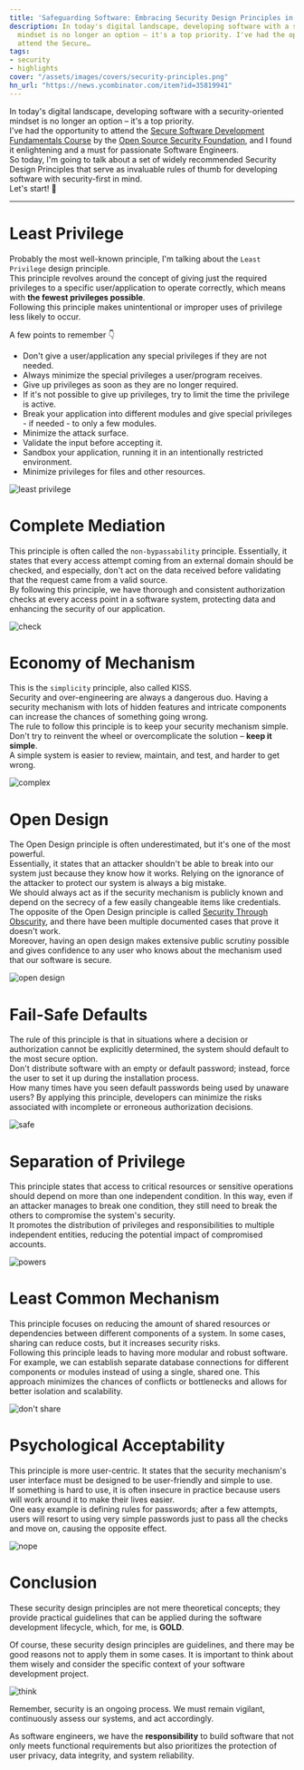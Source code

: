```yaml
---
title: 'Safeguarding Software: Embracing Security Design Principles in Software Development'
description: In today's digital landscape, developing software with a security-oriented
  mindset is no longer an option – it's a top priority. I've had the opportunity to
  attend the Secure…
tags:
- security
- highlights
cover: "/assets/images/covers/security-principles.png"
hn_url: "https://news.ycombinator.com/item?id=35819941"
---
```



In today's digital landscape, developing software with a security-oriented mindset is no longer an option – it's a top priority.   
I've had the opportunity to attend the [Secure Software Development Fundamentals Course](https://training.linuxfoundation.org/training/developing-secure-software-lfd121/) by the [Open Source Security Foundation](https://openssf.org/), and I found it enlightening and a must for passionate Software Engineers.   
So today, I'm going to talk about a set of widely recommended Security Design Principles that serve as invaluable rules of thumb for developing software with security-first in mind.   
Let's start! 🚀

----

# Least Privilege

Probably the most well-known principle, I'm talking about the `Least Privilege` design principle.   
This principle revolves around the concept of giving just the required privileges to a specific user/application to operate correctly, which means with **the fewest privileges possible**.   
Following this principle makes unintentional or improper uses of privilege less likely to occur.

A few points to remember 👇

* Don't give a user/application any special privileges if they are not needed.
* Always minimize the special privileges a user/program receives.
* Give up privileges as soon as they are no longer required.
* If it's not possible to give up privileges, try to limit the time the privilege is active.
* Break your application into different modules and give special privileges - if needed - to only a few modules.
* Minimize the attack surface.
* Validate the input before accepting it.
* Sandbox your application, running it in an intentionally restricted environment.
* Minimize privileges for files and other resources.

![least privilege](https://media.giphy.com/media/Hn1VPQRmzEZUc/giphy.gif)

# Complete Mediation

This principle is often called the `non-bypassability` principle. Essentially, it states that every access attempt coming from an external domain should be checked, and especially, don't act on the data received before validating that the request came from a valid source.   
By following this principle, we have thorough and consistent authorization checks at every access point in a software system, protecting data and enhancing the security of our application.

![check](https://media.giphy.com/media/v1.Y2lkPTc5MGI3NjExMjFmYWQwZDQ5MmFmZGU1NWU3YzIxYzEzOGFhYjRmMTA3MDQ2MGViOSZlcD12MV9pbnRlcm5hbF9naWZzX2dpZklkJmN0PWc/IeKgCDlpTqRQbZEhBF/giphy.gif)
# Economy of Mechanism

This is the `simplicity` principle, also called KISS.   
Security and over-engineering are always a dangerous duo. Having a security mechanism with lots of hidden features and intricate components can increase the chances of something going wrong.   
The rule to follow this principle is to keep your security mechanism simple. Don't try to reinvent the wheel or overcomplicate the solution – **keep it simple**.   
A simple system is easier to review, maintain, and test, and harder to get wrong.

![complex](https://media.giphy.com/media/v1.Y2lkPTc5MGI3NjExZDc5Y2EzOTUyOGNhYTYwOTE1NDk5MzE3MmQ3NTk0MzA3ZjdjODNlNSZlcD12MV9pbnRlcm5hbF9naWZzX2dpZklkJmN0PWc/3o6Mbsras7qdAwgABW/giphy.gif)

# Open Design

The Open Design principle is often underestimated, but it's one of the most powerful.   
Essentially, it states that an attacker shouldn't be able to break into our system just because they know how it works. Relying on the ignorance of the attacker to protect our system is always a big mistake.   
We should always act as if the security mechanism is publicly known and depend on the secrecy of a few easily changeable items like credentials.   
The opposite of the Open Design principle is called [Security Through Obscurity](https://en.wikipedia.org/wiki/Security_through_obscurity), and there have been multiple documented cases that prove it doesn't work.   
Moreover, having an open design makes extensive public scrutiny possible and gives confidence to any user who knows about the mechanism used that our software is secure.

![open design](https://media.giphy.com/media/v1.Y2lkPTc5MGI3NjExOWIwOWQzYjJhM2I3ZGQ4NTVhOWJiZjM5NzNlYjM3YjM5NGFjNTRhNyZlcD12MV9pbnRlcm5hbF9naWZzX2dpZklkJmN0PWc/17DxVYqrlsbSDWiPeA/giphy.gif)

# Fail-Safe Defaults

The rule of this principle is that in situations where a decision or authorization cannot be explicitly determined, the system should default to the most secure option.   
Don't distribute software with an empty or default password; instead, force the user to set it up during the installation process.   
How many times have you seen default passwords being used by unaware users? By applying this principle, developers can minimize the risks associated with incomplete or erroneous authorization decisions.

![safe](https://media.giphy.com/media/v1.Y2lkPTc5MGI3NjExMzBiOGJjY2RjMjdjMmMwZWE0Y2E3YjkxZjVmMmM3N2FjMGI2MzI4NyZlcD12MV9pbnRlcm5hbF9naWZzX2dpZklkJmN0PWc/3ogwGakzdnTxvRgxfG/giphy.gif)

# Separation of Privilege

This principle states that access to critical resources or sensitive operations should depend on more than one independent condition. In this way, even if an attacker manages to break one condition, they still need to break the others to compromise the system's security.   
It promotes the distribution of privileges and responsibilities to multiple independent entities, reducing the potential impact of compromised accounts.

![powers](https://media.giphy.com/media/v1.Y2lkPTc5MGI3NjExYWYzYTRiZDRlN2Q5ZTdlNTFjN2U3MzlhNzIxN2JhYmE2NTg1ZTA0NyZlcD12MV9pbnRlcm5hbF9naWZzX2dpZklkJmN0PWc/kQYNaEa35hQ6pCYywH/giphy-downsized-large.gif)

# Least Common Mechanism

This principle focuses on reducing the amount of shared resources or dependencies between different components of a system. In some cases, sharing can reduce costs, but it increases security risks.   
Following this principle leads to having more modular and robust software. For example, we can establish separate database connections for different components or modules instead of using a single, shared one. This approach minimizes the chances of conflicts or bottlenecks and allows for better isolation and scalability.

![don't share](https://media.giphy.com/media/llToceLTKQj0R1Asid/giphy.gif)

# Psychological Acceptability

This principle is more user-centric. It states that the security mechanism's user interface must be designed to be user-friendly and simple to use.   
If something is hard to use, it is often insecure in practice because users will work around it to make their lives easier.   
One easy example is defining rules for passwords; after a few attempts, users will resort to using very simple passwords just to pass all the checks and move on, causing the opposite effect.

![nope](https://media.giphy.com/media/v1.Y2lkPTc5MGI3NjExOTY2NTkzMmE3ZjZiOTBmZGZjMTYwYzNkNDY1ODRmZjM3MDdmYWQ0MSZlcD12MV9pbnRlcm5hbF9naWZzX2dpZklkJmN0PWc/gj0IKRLgBFap2TlcoD/giphy.gif)

# Conclusion

These security design principles are not mere theoretical concepts; they provide practical guidelines that can be applied during the software development lifecycle, which, for me, is **GOLD**.

Of course, these security design principles are guidelines, and there may be good reasons not to apply them in some cases. It is important to think about them wisely and consider the specific context of your software development project.

![think](https://media.giphy.com/media/d3mlE7uhX8KFgEmY/giphy.gif)

Remember, security is an ongoing process. We must remain vigilant, continuously assess our systems, and act accordingly.

As software engineers, we have the **responsibility** to build software that not only meets functional requirements but also prioritizes the protection of user privacy, data integrity, and system reliability.
